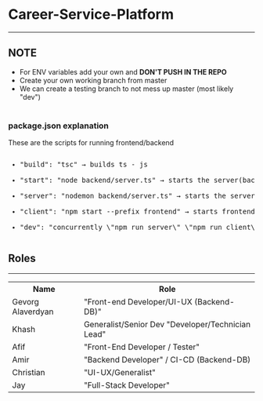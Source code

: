 # Career-Service-Platform

<hr>

## NOTE
- For ENV variables add your own and <b>DON'T PUSH IN THE REPO</b>
- Create your own working branch from master
- We can create a testing branch to not mess up master (most likely "dev")
<br><br>

### package.json explanation

These are the scripts for running frontend/backend

<pre><ul><li>"build": "tsc" → builds ts - js</li>
<li>"start": "node backend/server.ts" → starts the server(backend)</li>
<li>"server": "nodemon backend/server.ts" → starts the server(backend) but nodemon restarts your node application when it detects any changes </li>
<li>"client": "npm start --prefix frontend" → starts frontend</li>
<li>"dev": "concurrently \"npm run server\" \"npm run client\"" → starts frontend & backend</li></ul></pre>

## Roles

<hr>

<table>
    <tr>
        <th>Name</th>
        <th>Role</th>
    </tr>   
    <tr>
        <td>Gevorg Alaverdyan</td>
        <td>"Front-end Developer/UI-UX (Backend-DB)"</td>
    </tr>
    <tr>
        <td>Khash</td>
        <td>Generalist/Senior Dev "Developer/Technician Lead"</td>
    </tr>
    <tr>
        <td>Afif</td>
        <td>"Front-End Developer / Tester"</td>
    </tr>
    <tr>
        <td>Amir</td>
        <td>"Backend Developer" / CI-CD (Backend-DB) </td>
    </tr>
    <tr>
        <td>Christian</td>
        <td>"UI-UX/Generalist"</td>
    </tr>
    <tr>
        <td>Jay</td>
        <td>"Full-Stack Developer"</td>
    </tr>
</table>
